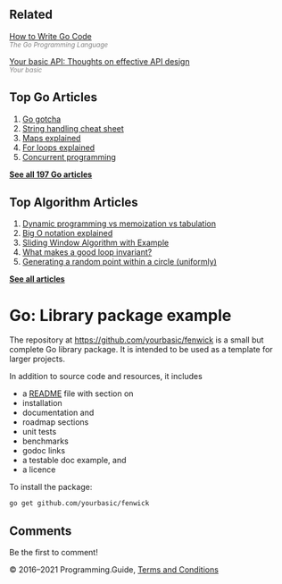 ## Related

[How to Write Go Code](https://golang.org/doc/code.html)  
<span style="color: grey; font-style: italic; font-size: smaller">The Go Programming Language</span>

[Your basic API: Thoughts on effective API design](https://github.com/yourbasic/api)  
<span style="color: grey; font-style: italic; font-size: smaller">Your basic</span>

## Top Go Articles

1.  [Go gotcha](go-gotcha.html)
2.  [String handling cheat sheet](string-functions-reference-cheat-sheet.html)
3.  [Maps explained](maps-explained.html)
4.  [For loops explained](for-loop.html)
5.  [Concurrent programming](go-concurrency-tutorial.html)

[**See all 197 Go articles**](index.html)

## Top Algorithm Articles

1.  [Dynamic programming vs memoization vs tabulation](../dynamic-programming-vs-memoization-vs-tabulation.html)
2.  [Big O notation explained](../big-o-notation-explained.html)
3.  [Sliding Window Algorithm with Example](../sliding-window-example.html)
4.  [What makes a good loop invariant?](../what-makes-a-good-loop-invariant.html)
5.  [Generating a random point within a circle (uniformly)](../random-point-within-circle.html)

[**See all articles**](../index.html)

# Go: Library package example

The repository at <https://github.com/yourbasic/fenwick> is a small but complete Go library package. It is intended to be used as a template for larger projects.

In addition to source code and resources, it includes

- a [README](https://github.com/yourbasic/fenwick/blob/master/README.md) file with section on
- installation
- documentation and
- roadmap sections
- unit tests
- benchmarks
- godoc links
- a testable doc example, and
- a licence

To install the package:

    go get github.com/yourbasic/fenwick

## Comments

Be the first to comment!

© 2016–2021 Programming.Guide, [Terms and Conditions](../terms-and-conditions.html)
